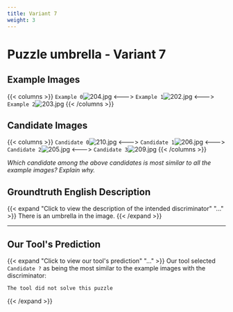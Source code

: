 ```yaml
---
title: Variant 7
weight: 3
---
```


# Puzzle umbrella - Variant 7

## Example Images
{{< columns >}}
`Example 0`![204.jpg](/natscene-data/images/204.jpg)
<--->
`Example 1`![202.jpg](/natscene-data/images/202.jpg)
<--->
`Example 2`![203.jpg](/natscene-data/images/203.jpg)
{{< /columns >}}

## Candidate Images
{{< columns >}}
`Candidate 0`![210.jpg](/natscene-data/images/210.jpg)
<--->
`Candidate 1`![206.jpg](/natscene-data/images/206.jpg)
<--->
`Candidate 2`![205.jpg](/natscene-data/images/205.jpg)
<--->
`Candidate 3`![209.jpg](/natscene-data/images/209.jpg)
{{< /columns >}}

*Which candidate among the above candidates is most similar to all the example images? Explain why.*

## Groundtruth English Description

{{< expand "Click to view the description of the intended discriminator" "..." >}}
There is an umbrella in the image.
{{< /expand >}}

---



## Our Tool's Prediction

{{< expand "Click to view our tool's prediction" "..." >}}
Our tool selected `Candidate ?` as being the most similar to the example images with the discriminator:
```plaintext
The tool did not solve this puzzle
```
{{< /expand >}}
